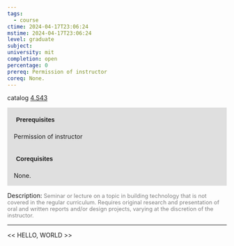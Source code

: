 ```yaml
---
tags:
  - course
ctime: 2024-04-17T23:06:24
mstime: 2024-04-17T23:06:24
level: graduate
subject: 
university: mit
completion: open
percentage: 0
prereq: Permission of instructor
coreq: None.
---
```


catalog [4.S43](http://student.mit.edu/catalog/m4d.html#4.S43)

<span style="display: block; padding: 15px; background-color: rgb(100, 100, 100, 0.2);"><font id="m_prereq3138_0" style="display: block; font-family: Arial, sans-serif; font-weight: bold; padding: 5px">Prerequisites</font><br><span id="prereq3138_0">Permission of instructor</span></span>
<span style="display: block; padding: 15px; background-color: rgb(100, 100, 100, 0.2);"><font id="m_coreq3138_0" style="display: block; font-family: Arial, sans-serif; font-weight: bold; padding: 5px">Corequisites</font><br><span id="coreq3138_0">None.</span></span>

<font style="">Description:</font>
<font style="color: grey; font-size: 0.8rem;">Seminar or lecture on a topic in building technology that is not covered in the regular curriculum. Requires original research and presentation of oral and written reports and/or design projects, varying at the discretion of the instructor.</font>



---

<< HELLO, WORLD >>
